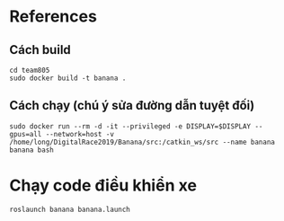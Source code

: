 # References

## Cách build

```
cd team805
sudo docker build -t banana .
```

## Cách chạy (chú ý sửa đường dẫn tuyệt đối)


```
sudo docker run --rm -d -it --privileged -e DISPLAY=$DISPLAY --gpus=all --network=host -v /home/long/DigitalRace2019/Banana/src:/catkin_ws/src --name banana banana bash
```

# Chạy code điều khiển xe 
```
roslaunch banana banana.launch
```

